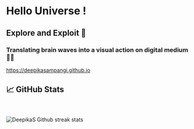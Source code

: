 # Hello Universe !

## Explore and Exploit 🤘
### Translating brain waves into a visual action on digital medium 👩‍💻


<!--
**DeepikaSampangi/DeepikaSampangi** is a ✨ _special_ ✨ repository because its `README.md` (this file) appears on your GitHub profile.

Here are some ideas to get you started:

- 🔭 I’m currently working on ...
- 🌱 I’m currently learning ...
- 👯 I’m looking to collaborate on ...
- 🤔 I’m looking for help with ...
- 💬 Ask me about ...
- 📫 How to reach me: ...
- 😄 Pronouns: ...
- ⚡ Fun fact: ...
-->
https://deepikasampangi.github.io

## &#x1f4c8; GitHub Stats
<br/><br/>
 ![DeepikaS Github streak stats](https://github-readme-streak-stats.herokuapp.com/?user=deepikasampangi) 


